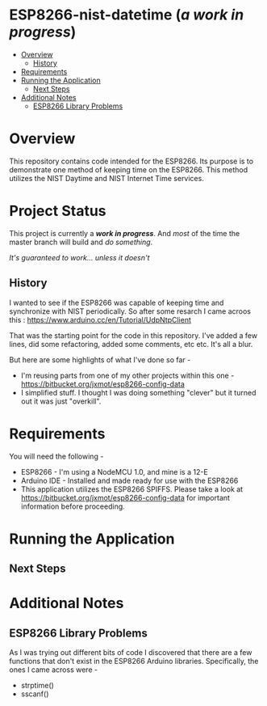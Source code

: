 # ESP8266-nist-datetime (*a work in progress*)


* [Overview](https://bitbucket.org/jxmot/esp8266-config-data/overview#markdown-header-overview)
    * [History](https://bitbucket.org/jxmot/esp8266-config-data/overview#markdown-header-history)
* [Requirements](https://bitbucket.org/jxmot/esp8266-config-data/overview#markdown-header-requirements)
* [Running the Application](https://bitbucket.org/jxmot/esp8266-config-data/overview#markdown-header-running-the-application)
    * [Next Steps](https://bitbucket.org/jxmot/esp8266-config-data/overview#markdown-header-next-steps)
* [Additional Notes](https://bitbucket.org/jxmot/esp8266-config-data/overview#markdown-header-additional-notes)
    * [ESP8266 Library Problems](https://bitbucket.org/jxmot/esp8266-config-data/overview#markdown-header-esp8266-library-problems)

# Overview

This repository contains code intended for the ESP8266. Its purpose is to demonstrate one method of keeping time on the ESP8266. This method utilizes the NIST Daytime and NIST Internet Time services.

# Project Status

This project is currently a **_work in progress_**. And *most* of the time the master branch will build and *do something*.

*It's guaranteed to work... unless it doesn't*

## History

I wanted to see if the ESP8266 was capable of keeping time and synchronize with NIST periodically. So after some resarch I came acroos this : <https://www.arduino.cc/en/Tutorial/UdpNtpClient>

That was the starting point for the code in this repository. I've added a few lines, did some refactoring, added some comments, etc etc. It's all a blur.

But here are some highlights of what I've done so far - 

* I'm reusing parts from one of my other projects within this one - <https://bitbucket.org/jxmot/esp8266-config-data>
* I simplified stuff. I thought I was doing something "clever" but it turned out it was just "overkill".

# Requirements

You will need the following - 

* ESP8266 - I'm using a NodeMCU 1.0, and mine is a 12-E
* Arduino IDE - Installed and made ready for use with the ESP8266
* This application utilizes the ESP8266 SPIFFS. Please take a look at <https://bitbucket.org/jxmot/esp8266-config-data> for important information before proceeding.

# Running the Application


## Next Steps



# Additional Notes

## ESP8266 Library Problems

As I was trying out different bits of code I discovered that there are a few functions that don't exist in the ESP8266 Arduino libraries. Specifically, the ones I came across were - 

* strptime()
* sscanf()

